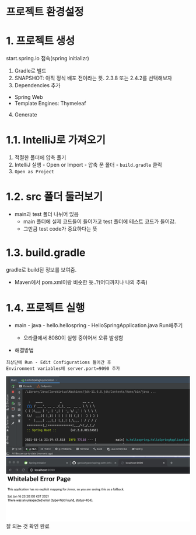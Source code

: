 # 프로젝트 환경설정
# 1. 프로젝트 생성
start.spring.io 접속(spring initializr)
1. Gradle로 빌드
2. SNAPSHOT: 아직 정식 배포 전이라는 뜻. 2.3.8 또는 2.4.2를 선택해보자
3. Dependencies 추가
- Spring Web
- Template Engines: Thymeleaf
4. Generate

# 1.1. IntelliJ로 가져오기
1. 적절한 폴더에 압축 풀기
2. IntelliJ 실행 - Open or Import - 압축 푼 폴더 - `build.gradle` 클릭
3. `Open as Project`

# 1.2. src 폴더 둘러보기
- main과 test 폴더 나뉘어 있음
  - main 폴더에 실제 코드들이 들어가고 test 폴더에 테스트 코드가 들어감.
  - 그만큼 test code가 중요하다는 뜻

# 1.3. build.gradle
gradle로 build된 정보를 보여줌. 
- Maven에서 pom.xml이랑 비슷한 듯..?(어디까지나 나의 추측)

# 1.4. 프로젝트 실행
- main - java - hello.hellospring - HelloSpringApplication.java Run해주기
  - 오라클에서 8080이 실행 중이어서 오류 발생함

- 해결방법
```text
최상단에 Run - Edit Configurations 들어간 후
Environment variables에 server.port=9090 추가
```
![screenshot](../TIL/img/day1_1.png)<br/>
![screenshot](../TIL/img/day1_2.png)<br/>
잘 되는 것 확인 완료


